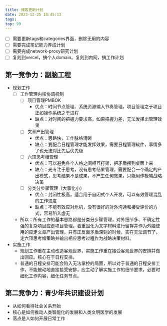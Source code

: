 ```yaml
---
title: 博客更新计划
date: 2023-12-25 18:45:13
tags:
top: 99
---
```

- [ ] 需要更新tags和categories界面，删除无用的内容
- [ ] 需要完成笔记能力养成计划
- [ ] 需要完成network-proxy研究计划
- [ ] 复刻到vercel，搞个人domain。复刻到内网，搞工作计划

## 第一竞争力：副脑工程
- 规划工作
  - [ ] 工作管理内核协调机制
    - [ ] 项目管理PMBOK
      - 优点：时间节点管理、系统资源输入节奏管理，项目管理之于项目正如操作系统之于进程
      - 缺点：对时间的把握力要求高，如果把握力差，无法发挥出管理效果
    - [ ] 文章产出管理
      - 优点：思路快，工作脉络清晰
      - 缺点：要配合日程管理才能发挥效果，需要日程管理软件，事情多了也无法对比先后优先级
    - [ ] 六顶思考帽管理
      - 优点：可以避免各个人格之间相互打架，把矛盾摆到桌面上来
      - 缺点：光专注于思考，没有思考结果管理，需要配合一个确定的产出模式，思考结果不是成果，不产生任何效果，只能用作极端战略决策
    - [ ] 分类分步骤管理（大事化小）
      - 优点：封闭性极高，适合用于自闭式个人开发，可以有效管理混乱的工作进度
      - 缺点：不能有效应对危机，没有很好的对外沟通和接受评价的方式，容易陷入虚无
  - 所以：所有工作的基本思路都是分类分步骤管理，对外细节多、不确定性强的复杂项目应走项目管理。着重固化为文字材料进行留存并作为外脑使用的应走文章产出管理，只有正反面矛盾深刻的时候，实在无法调节了，走六顶思考帽策略并输出相应思考过程作为战略决策材料。
- 实施工作
  - 规划工作重在主动改造客观世界，实施工作重在接受客观世界的安排并做出回应。核心在于日程安排。
  - 普通的日程安排可能会陷入无法掌控的局面，所以对于普通的日程安排工作，不能被动地直接接受安排，应主动了解实施工作的细节要求，必要时细化工作内容，细化任务节点。

## 第二竞争力：青少年共识建设计划
- 从如何看待社会关系开始
- 核心是如何推动人类智能化的发展和人类文明医学的发展
- 落点是人如何开展日常工作